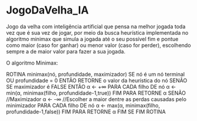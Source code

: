 # JogoDaVelha_IA

Jogo da velha com inteligência artificial que pensa na melhor jogada toda vez que é sua vez de jogar, 
por meio da busca heurística implementada no algoritmo minimax que simula a jogada até o seu possível fim e pontue como maior (caso for ganhar) ou menor valor (caso for perder), 
escolhendo sempre a de maior valor para fazer a sua jogada.

O algoritmo Minimax:

ROTINA minimax(nó, profundidade, maximizador)
    SE nó é um nó terminal OU profundidade = 0 ENTÃO
        RETORNE o valor da heurística do nó
    SENÃO SE maximizador é FALSE ENTÃO
        α ← +∞
        PARA CADA filho DE nó
            α ← min(α, minimax(filho, profundidade-1,true))
        FIM PARA
        RETORNE α
    SENÃO
        //Maximizador
        α ← -∞
        //Escolher a maior dentre as perdas causadas pelo minimizador
        PARA CADA filho DE nó
            α ← max(α, minimax(filho, profundidade-1,false))
        FIM PARA
        RETORNE α
    FIM SE
FIM ROTINA
